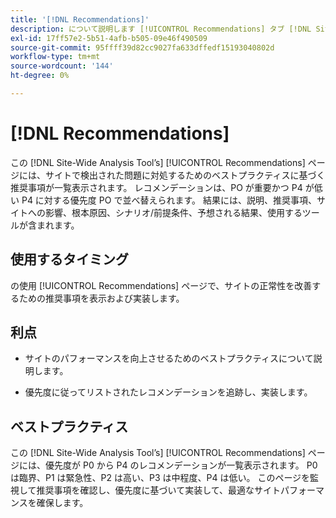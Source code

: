 ```yaml
---
title: '[!DNL Recommendations]'
description: について説明します [!UICONTROL Recommendations] タブ [!DNL Site-Wide Analysis Tool]使用するタイミング、メリットおよびベストプラクティスです。
exl-id: 17ff57e2-5b51-4afb-b505-09e46f490509
source-git-commit: 95ffff39d82cc9027fa633dffedf15193040802d
workflow-type: tm+mt
source-wordcount: '144'
ht-degree: 0%

---
```


# [!DNL Recommendations]

この [!DNL Site-Wide Analysis Tool’s] [!UICONTROL Recommendations] ページには、サイトで検出された問題に対処するためのベストプラクティスに基づく推奨事項が一覧表示されます。 レコメンデーションは、PO が重要かつ P4 が低い P4 に対する優先度 PO で並べ替えられます。 結果には、説明、推奨事項、サイトへの影響、根本原因、シナリオ/前提条件、予想される結果、使用するツールが含まれます。

## 使用するタイミング

の使用 [!UICONTROL Recommendations] ページで、サイトの正常性を改善するための推奨事項を表示および実装します。

## 利点

* サイトのパフォーマンスを向上させるためのベストプラクティスについて説明します。

* 優先度に従ってリストされたレコメンデーションを追跡し、実装します。

## ベストプラクティス

この [!DNL Site-Wide Analysis Tool’s] [!UICONTROL Recommendations] ページには、優先度が P0 から P4 のレコメンデーションが一覧表示されます。 P0 は臨界、P1 は緊急性、P2 は高い、P3 は中程度、P4 は低い。 このページを監視して推奨事項を確認し、優先度に基づいて実装して、最適なサイトパフォーマンスを確保します。
